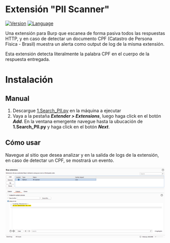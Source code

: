 # Extensión "PII Scanner"
[![Version](https://img.shields.io/badge/Version-v1.0-green.svg)]()
[![Language](https://img.shields.io/badge/Language-Python-orange.svg)](https://www.python.org/)

Una extensión para Burp que escanea de forma pasiva todos las respuestas HTTP, y en caso de detectar un
documento CPF (Catastro de Persona Física - Brasil) muestra un alerta como output de log de la misma extensión.

Esta extensión detecta literalmente la palabra CPF en el cuerpo de la respuesta entregada.

# Instalación

## Manual

1. Descargue [1.Search_PII.py](1.Search_PII.py) en la máquina a ejecutar
2. Vaya a la pestaña _**Extender > Extensions**_, luego haga click en el botón _**Add**_. En la ventana emergente navegue hasta la ubucación de **1.Search_PII.py** y haga click en el botón _**Next**_.

## Cómo usar

Navegue al sitio que desea analizar y en la salida de logs de la extensión, en caso de detectar un CPF, se mostrará un evento.

![Scanner PII](/images/scanner_pii.png)